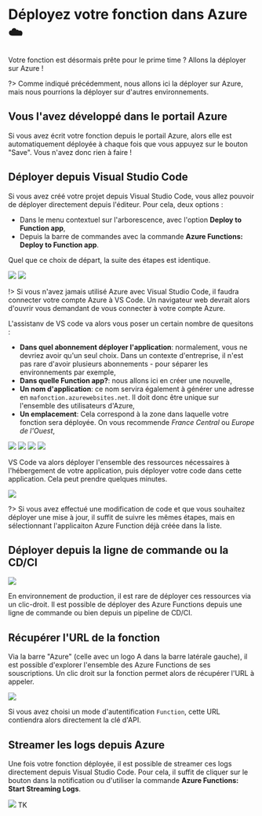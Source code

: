 # Déployez votre fonction dans Azure ☁️

Votre fonction est désormais prête pour le prime time ? Allons la déployer sur Azure !

?> Comme indiqué précédemment, nous allons ici la déployer sur Azure, mais nous pourrions la déployer
sur d'autres environnements.

## Vous l'avez développé dans le portail Azure

Si vous avez écrit votre fonction depuis le portail Azure, alors elle est automatiquement déployée à chaque fois que
vous appuyez sur le bouton "Save". Vous n'avez donc rien à faire !

## Déployer depuis Visual Studio Code

Si vous avez créé votre projet depuis Visual Studio Code, vous allez pouvoir de déployer directement depuis l'éditeur.
Pour cela, deux options : 
- Dans le menu contextuel sur l'arborescence, avec l'option **Deploy to Function app**,
- Depuis la barre de commandes avec la commande **Azure Functions: Deploy to Function app**.

Quel que ce choix de départ, la suite des étapes est identique.

![](img/function-deploy-01.png)
![](img/function-deploy-02.png)

!> Si vous n'avez jamais utilisé Azure avec Visual Studio Code, il faudra connecter votre compte Azure à VS Code.
Un navigateur web devrait alors d'ouvrir vous demandant de vous connecter à votre compte Azure.

L'assistanv de VS code va alors vous poser un certain nombre de quesitons : 

- **Dans quel abonnement déployer l'application**: normalement, vous ne devriez avoir qu'un seul choix. Dans un contexte 
d'entreprise, il n'est pas rare d'avoir plusieurs abonnements - pour séparer les environnements par exemple,
- **Dans quelle Function app?**: nous allons ici en créer une nouvelle,
- **Un nom d'application**: ce nom servira également à générer une adresse en `mafonction.azurewebsites.net`. Il doit donc
être unique sur l'ensemble des utilisateurs d'Azure,
- **Un emplacement**: Cela correspond à la zone dans laquelle votre fonction sera déployée. On vous recommende _France 
Central_ ou _Europe de l'Ouest_,

![](img/function-deploy-03.png)
![](img/function-deploy-04.png)
![](img/function-deploy-05.png)
![](img/function-deploy-06.png)

VS Code va alors déployer l'ensemble des ressources nécessaires à l'hébergement de votre application, puis déployer
votre code dans cette application. Cela peut prendre quelques minutes.

![](img/function-deploy-07.png)

?> Si vous avez effectué une modification de code et que vous souhaitez déployer une mise à jour, il suffit de suivre
les mêmes étapes, mais en sélectionnant l'applicaiton Azure Function déjà créée dans la liste.

## Déployer depuis la ligne de commande ou la CD/CI

![](img/notpublish-friends-sticker.png)

En environnement de production, il est rare de déployer ces ressources via un clic-droit. Il est possible de déployer
des Azure Functions depuis une ligne de commande ou bien depuis un pipeline de CD/CI.

## Récupérer l'URL de la fonction

Via la barre "Azure" (celle avec un logo A dans la barre latérale gauche), il est possible d'explorer l'ensemble des
Azure Functions de ses souscriptions. Un clic droit sur la fonction permet alors de récupérer l'URL à appeler.

![](img/function-deploy-14.png)

Si vous avez choisi un mode d'autentification `Function`, cette URL contiendra alors directement la clé d'API.

## Streamer les logs depuis Azure

Une fois votre fonction déployée, il est possible de streamer ces logs directement depuis Visual Studio Code.
Pour cela, il suffit de cliquer sur le bouton dans la notification ou d'utiliser la commande 
**Azure Functions: Start Streaming Logs**.

![](img/function-deploy-12.png)
TK
